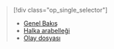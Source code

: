 > [!div class="op_single_selector"]
> * [Genel Bakış](../articles/sql-database/sql-database-xevent-db-diff-from-svr.md)
> * [Halka arabelleği](../articles/sql-database/sql-database-xevent-code-ring-buffer.md)
> * [Olay dosyası](../articles/sql-database/sql-database-xevent-code-event-file.md)
> 
> 

